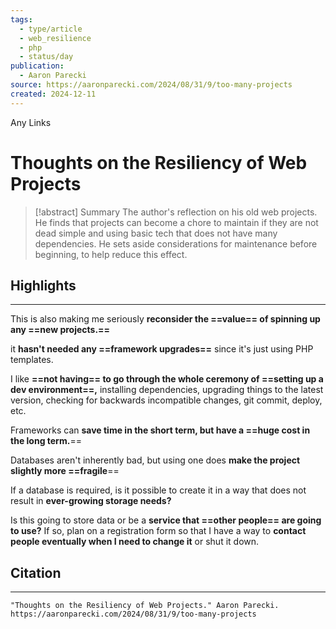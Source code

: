 ```yaml
---
tags:
  - type/article
  - web_resilience
  - php
  - status/day
publication:
  - Aaron Parecki
source: https://aaronparecki.com/2024/08/31/9/too-many-projects
created: 2024-12-11
---
```

Any Links
# Thoughts on the Resiliency of Web Projects

> [!abstract] Summary
> The author's reflection on his old web projects. He finds that projects can become a chore to maintain if they are not dead simple and using basic tech that does not have many dependencies. He sets aside considerations for maintenance before beginning, to help reduce this effect.
## Highlights
---
This is also making me seriously **reconsider the ==value== of spinning up any ==new projects.==**

it **hasn't needed any ==framework upgrades==** since it's just using PHP templates.

I like **==not having== to go through the whole ceremony of ==setting up a dev environment==,** installing dependencies, upgrading things to the latest version, checking for backwards incompatible changes, git commit, deploy, etc.

Frameworks can **save time in the short term, but have a ==huge cost in the long term.**==

Databases aren't inherently bad, but using one does **make the project slightly more ==fragile**==

If a database is required, is it possible to create it in a way that does not result in **ever-growing storage needs?**

Is this going to store data or be a **service that ==other people== are going to use?** If so, plan on a registration form so that I have a way to **contact people eventually when I need to change it** or shut it down.
## Citation
---
```
"Thoughts on the Resiliency of Web Projects." Aaron Parecki. https://aaronparecki.com/2024/08/31/9/too-many-projects
```